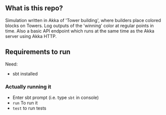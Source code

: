 ## What is this repo?
Simulation written in Akka of 'Tower building', where builders place colored blocks on Towers. Log outputs of the 'winning' color at regular points in time. Also a basic API endpoint which runs at the same time as the Akka server using Akka HTTP.

## Requirements to run 
Need:
- sbt installed

### Actually running it
- Enter sbt prompt (i.e. type `sbt` in console)
- `run` To run it
- `test` to run tests
